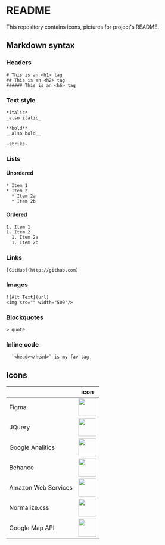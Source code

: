 # README
This repository contains icons, pictures for project's README. 





## Markdown syntax


### Headers
``` 
# This is an <h1> tag
## This is an <h2> tag
###### This is an <h6> tag
```


### Text style
```
*italic*
_also italic_

**bold**
__also bold__

~strike~
```


### Lists
#### Unordered
```
* Item 1
* Item 2
  * Item 2a
  * Item 2b
```

#### Ordered
```
1. Item 1
1. Item 2
  1. Item 2a
  1. Item 2b
```

### Links
```
[GitHub](http://github.com)
```

### Images
```
![Alt Text](url)
<img src="" width="500"/>
```

### Blockquotes
```> quote```

### Inline code
```  `<head></head>` is my fav tag```

## Icons

|      |   icon   |
|----------|----------|
| Figma | <img src="https://raw.githubusercontent.com/mouseProgrammouse/readme/master/icons/figma-logo.png" width="48"/>|
| JQuery | <img src="https://raw.githubusercontent.com/mouseProgrammouse/readme/master/icons/jquery.png" width="48"/>| 
| Google Analitics | <img src="https://raw.githubusercontent.com/mouseProgrammouse/readme/master/icons/analitics.png" width="48"/>|
| Behance | <img src="https://raw.githubusercontent.com/mouseProgrammouse/readme/master/icons/behance-logo.png" width="48"/>|
| Amazon Web Services | <img src="https://raw.githubusercontent.com/mouseProgrammouse/readme/master/icons/amazon-web-services.png" width="48"/>|
| Normalize.css | <img src="https://raw.githubusercontent.com/mouseProgrammouse/readme/master/icons/normalize.png" width="48"/>|
| Google Map API | <img src="https://raw.githubusercontent.com/mouseProgrammouse/readme/master/icons/google-map-API.png" width="48"/>|